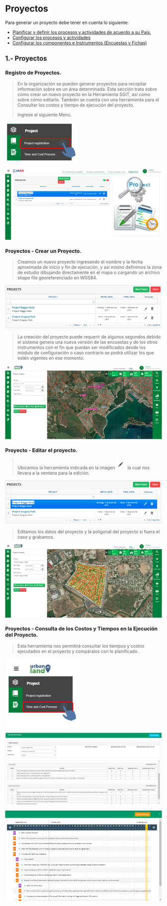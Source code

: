 # Proyectos

Para generar un proyecto debe tener en cuenta lo siguiente:

* [Planificar y definir los procesos y actividades de acuerdo a su País.](seguridad/planificacion-de-procesos.md)
* [Configurar los procesos y actividades](seguridad/configurador-de-procesos-y-actividades.md)
* [Configurar los componentes e Instrumentos \(Encuestas y Fichas\)](seguridad/configurador-de-los-componente-instrumentos.md)

## 1.**- Proyectos**

### Registro de Proyectos.

> En la organización se pueden generar proyectos para recopilar información sobre en un área determinada. Esta sección trata sobre cómo crear un nuevo proyecto en la Herramienta SGIT, así como sobre cómo editarlo. También se cuenta con una herramienta para el Consultar los costos y tiempo de ejecución del proyecto.
>
> Ingrese al siguiente Menú.

![](.gitbook/assets/image%20%28214%29.png)

![](.gitbook/assets/image%20%2884%29.png)

### Proyectos - Crear un Proyecto.

> Creamos un nuevo proyecto  ingresando el nombre y la fecha aproximada de inicio y fin de ejecución, y así mismo definimos la zona de estudio dibujando directamente en el mapa o cargando un archivo shape file  georeferenciado en WGS84.

![](.gitbook/assets/image%20%28166%29.png)

> La creación del proyecto puede requerir de algunos segundos debido el sistema genera una nueva versión de las  encuestas y de los otros instrumentos con el fin que puedan ser modificados desde los módulo de configuración o caso contrario se podrá utilizar los que estén vigentes en ese momento.

![](.gitbook/assets/image%20%28158%29.png)

### Proyecto - Editar el proyecto.

> Ubicamos la herramienta indicada en la imagen ![](.gitbook/assets/image%20%28146%29.png) la cual nos llevara a la ventana para la edición.

![](.gitbook/assets/image%20%28229%29.png)

> Editamos los datos  del proyecto y la poligonal  del proyecto si fuera el caso y grabamos.

![](.gitbook/assets/image%20%2827%29.png)

### Proyectos - Consulta de los Costos y Tiempos en la Ejecución del Proyecto.

> Esta herramienta nos permitirá consultar los tiempos y costos ejecutados en el proyecto  y compáralos con lo planificado .

![](.gitbook/assets/image%20%28131%29.png)

![](.gitbook/assets/image%20%28177%29.png)

![](.gitbook/assets/image%20%2876%29.png)



